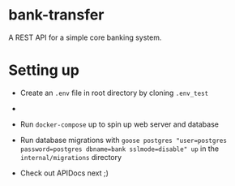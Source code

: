 # bank-transfer

A REST API for a simple core banking system.

# Setting up

- Create an `.env` file in root directory by cloning `.env_test`
- 
- Run `docker-compose` up to spin up web server and database

- Run database migrations with `goose postgres "user=postgres password=postgres dbname=bank sslmode=disable" up` in the `internal/migrations` directory

- Check out APIDocs next ;)